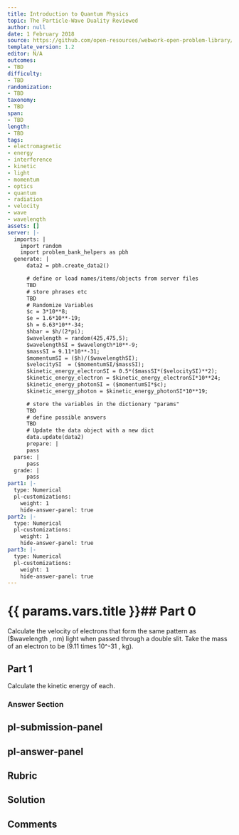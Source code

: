```yaml
---
title: Introduction to Quantum Physics
topic: The Particle-Wave Duality Reviewed
author: null
date: 1 February 2018
source: https://github.com/open-resources/webwork-open-problem-library/tree/master/Contrib/BrockPhysics/College_Physics_Urone/29.Introduction_to_Quantum_Physics/29-08.The_Particle_Wave_Duality_Reviewed/NU_U17_29_08_009.pg
template_version: 1.2
editor: N/A
outcomes:
- TBD
difficulty:
- TBD
randomization:
- TBD
taxonomy:
- TBD
span:
- TBD
length:
- TBD
tags:
- electromagnetic
- energy
- interference
- kinetic
- light
- momentum
- optics
- quantum
- radiation
- velocity
- wave
- wavelength
assets: []
server: |-
  imports: |
    import random
    import problem_bank_helpers as pbh
  generate: |
      data2 = pbh.create_data2()

      # define or load names/items/objects from server files
      TBD
      # store phrases etc
      TBD
      # Randomize Variables
      $c = 3*10**8;
      $e = 1.6*10**-19;
      $h = 6.63*10**-34;
      $hbar = $h/(2*pi);
      $wavelength = random(425,475,5);
      $wavelengthSI = $wavelength*10**-9;
      $massSI = 9.11*10**-31;
      $momentumSI = ($h)/($wavelengthSI);
      $velocitySI  = ($momentumSI/$massSI);
      $kinetic_energy_electronSI = 0.5*($massSI*($velocitySI)**2);
      $kinetic_energy_electron = $kinetic_energy_electronSI*10**24;
      $kinetic_energy_photonSI = ($momentumSI*$c);
      $kinetic_energy_photon = $kinetic_energy_photonSI*10**19;

      # store the variables in the dictionary "params"
      TBD
      # define possible answers
      TBD
      # Update the data object with a new dict
      data.update(data2)
      prepare: |
      pass
  parse: |
      pass
  grade: |
      pass
part1: |-
  type: Numerical
  pl-customizations:
    weight: 1
    hide-answer-panel: true
part2: |-
  type: Numerical
  pl-customizations:
    weight: 1
    hide-answer-panel: true
part3: |-
  type: Numerical
  pl-customizations:
    weight: 1
    hide-answer-panel: true
---
```


# {{ params.vars.title }}## Part 0 
Calculate the velocity of electrons that form the same pattern as ($wavelength , nm) light when passed through a double slit. Take the mass of an electron to be (9.11 times 10^-31 , kg). 
## Part 1 
Calculate the kinetic energy of each. 


### Answer Section 


## pl-submission-panel 


## pl-answer-panel 


## Rubric 


## Solution 


## Comments 



